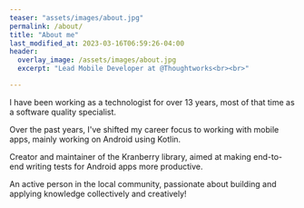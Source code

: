 ```yaml
---
teaser: "assets/images/about.jpg"
permalink: /about/
title: "About me"
last_modified_at: 2023-03-16T06:59:26-04:00
header:
  overlay_image: /assets/images/about.jpg
  excerpt: "Lead Mobile Developer at @Thoughtworks<br><br>"

---
```


I have been working as a technologist for over 13 years, most of that time as a software quality specialist.

Over the past years, I've shifted my career focus to working with mobile apps, mainly working on Android using Kotlin.

Creator and maintainer of the Kranberry library, aimed at making end-to-end writing tests for Android apps more productive.

An active person in the local community, passionate about building and applying knowledge collectively and creatively!